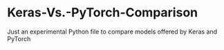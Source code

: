 # Keras-Vs.-PyTorch-Comparison
Just an experimental Python file to compare models offered by Keras and PyTorch
